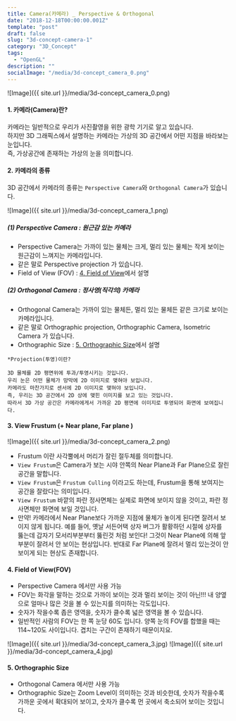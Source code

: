 ```yaml
---
title: Camera(카메라) _ Perspective & Orthogonal
date: "2018-12-18T00:00:00.001Z"
template: "post"
draft: false
slug: "3d-concept-camera-1"
category: "3D_Concept"
tags:
  - "OpenGL"
description: ""
socialImage: "/media/3d-concept_camera_0.png"
---
```

![Image]({{ site.url }}/media/3d-concept_camera_0.png)

#### 1. 카메라(Camera)란?
  카메라는 일반적으로 우리가 사진촬영을 위한 광학 기기로 알고 있습니다.<br />
  하지만 3D 그래픽스에서 설명하는 카메라는 가상의 3D 공간에서 어떤 지점을 바라보는 눈입니다.<br />
  즉, 가상공간에 존재하는 가상의 눈을 의미합니다.

#### 2. 카메라의 종류
  3D 공간에서 카메라의 종류는 `Perspective Camera`와 `Orthogonal Camera`가 있습니다.

  ![Image]({{ site.url }}/media/3d-concept_camera_1.png)

##### (1) Perspective Camera : 원근감 있는 카메라<br />
  - Perspective Camera는 가까이 있는 물체는 크게, 멀리 있는 물체는 작게 보이는 원근감이 느껴지는 카메라입니다.
  - 같은 말로 Perspective projection 가 있습니다.
  - Field of View (FOV) : [4. Field of View][4]에서 설명

##### (2) Orthogonal Camera : 정사영(직각의) 카메라
  - Orthogonal Camera는 가까이 있는 물체든, 멀리 있는 물체든 같은 크기로 보이는 카메라입니다.
  - 같은 말로 Orthographic projection, Orthographic Camera, Isometric Camera 가 있습니다.
  - Orthographic Size : [5. Orthographic Size][5]에서 설명

```
*Projection(투영)이란?

3D 물체를 2D 평면위에 투과/투영시키는 것입니다.
우리 눈은 어떤 물체가 망막에 2D 이미지로 맺혀야 보입니다.
카메라도 마찬가지로 센서에 2D 이미지로 맺혀야 보입니다.
즉, 우리는 3D 공간에서 2D 상에 맺힌 이미지를 보고 있는 것입니다.
따라서 3D 가상 공간은 카메라에게서 가까운 2D 평면에 이미지로 투영되어 화면에 보여집니다.
```

#### 3. View Frustum (+ Near plane, Far plane )

![Image]({{ site.url }}/media/3d-concept_camera_2.png)

- Frustum 이란 사각뿔에서 머리가 잘린 절두체를 의미합니다.
- `View Frustum`은 Camera가 보는 시야 안쪽의 Near Plane과 Far Plane으로 잘린 공간을 말합니다.
- `View Frustum`은 `Frustum Culling` 이라고도 하는데, Frustum을 통해 보여지는 공간을 잘랐다는 의미입니다.
- `View Frustum` 바깥의 파란 정사면체는 실제로 화면에 보이지 않을 것이고, 파란 정사면체만 화면에 보일 것입니다.
- 만약! 카메라에서 Near Plane보다 가까운 지점에 물체가 놓이게 된다면 잘려서 보이지 않게 됩니다. 예를 들어, 옛날 서든어택 상자 버그가 활황하던 시절에 상자를 뚫는데 갑자기 모서리부분부터 뚫린것 처럼 보인다! 그것이 Near Plane에 의해 앞부분이 잘려서 안 보이는 현상입니다. 반대로 Far Plane에 잘려서 멀리 있는것이 안 보이게 되는 현상도 존재합니다.

#### 4. Field of View(FOV)
- Perspective Camera 에서만 사용 가능
- FOV는 화각을 말하는 것으로 가까이 보이는 것과 멀리 보이는 것이 아닌!!! 내 양옆으로 얼마나 많은 것을 볼 수 있는지를 의미하는 각도입니다.
- 숫자가 작을수록 좁은 영역을, 숫자가 클수록 넓은 영역을 볼 수 있습니다.
- 일반적인 사람의 FOV는 한 쪽 눈당 60도 입니다. 양쪽 눈의 FOV를 합했을 때는 114~120도 사이입니다. 겹치는 구간이 존재하기 때문이지요.

![Image]({{ site.url }}/media/3d-concept_camera_3.jpg)
![Image]({{ site.url }}/media/3d-concept_camera_4.jpg)

#### 5. Orthographic Size
- Orthogonal Camera 에서만 사용 가능
- Orthographic Size는 Zoom Level이 의미하는 것과 비슷한데, 숫자가 작을수록 가까운 곳에서 확대되어 보이고, 숫자가 클수록 먼 곳에서 축소되어 보이는 것입니다.

[4]: #
[5]: #
